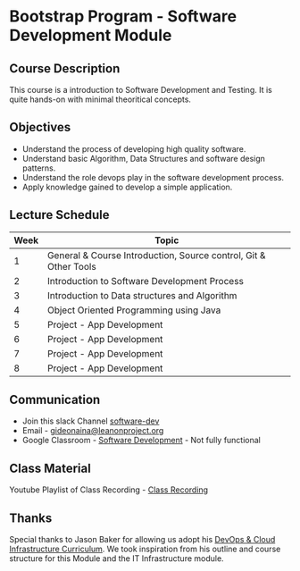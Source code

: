 # Bootstrap Program - Software Development Module

Course Description
------------------

This course is a introduction to Software Development and Testing. It is quite hands-on with minimal theoritical concepts.

Objectives
----------

*   Understand the process of developing high quality software.
*   Understand basic Algorithm, Data Structures and software design patterns.
*   Understand the role devops play in the software development process.
*   Apply knowledge gained to develop a simple application.

Lecture Schedule
----------------

| Week | Topic                                                                  |
|------|------------------------------------------------------------------------|
| 1    | General & Course Introduction, Source control, Git & Other Tools       |
| 2    | Introduction to Software Development Process                           |
| 3    | Introduction to Data structures and Algorithm                          |
| 4    | Object Oriented Programming using Java                                 |
| 5    | Project - App Development                                              |
| 6    | Project - App Development                                                                    |
| 7    | Project - App Development                                                                    |
| 8    | Project - App Development                                                                    |

Communication
-------------

* Join this slack Channel [software-dev](https://join.slack.com/t/leanonproject/shared_invite/enQtNzM5MzI5ODU3NTU0LTdmNWIwMGNkYzRjODc1ZjRhNzM3YjJlNGFjOGFmYzNkM2QzNDRiMDFkNzZkMzNlMDU1NTNlZDNiYTJjYzc4M2Y)
* Email - gideonaina@leanonproject.org
* Google Classroom - [Software Development](https://classroom.google.com/c/NDI3MTYwMjIzNjZa) - Not fully functional


Class Material
-------------

Youtube Playlist of Class Recording - [Class Recording](https://www.youtube.com/playlist?list=PL46dULUY_MoxN2Vq08tOEYq84b_HcrzkN)

Thanks
------

Special thanks to Jason Baker for allowing us adopt his [DevOps & Cloud Infrastructure Curriculum](https://github.com/jasondbaker/infrastructure-class). We took inspiration from his outline and course structure for this Module and the IT Infrastructure module. 
